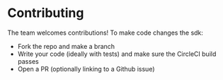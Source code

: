 # Contributing

The team welcomes contributions!  To make code changes the sdk:

- Fork the repo and make a branch
- Write your code (ideally with tests) and make sure the CircleCI build passes
- Open a PR (optionally linking to a Github issue)
